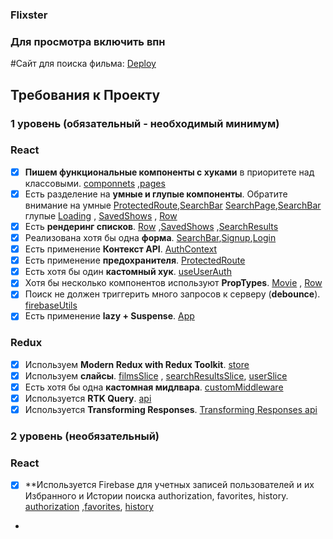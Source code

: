 ### Flixster
### Для просмотра включить впн

#Сайт для поиска фильма: [Deploy ](https://filmatek-aston-react.vercel.app/)

## Требования к Проекту

### 1 уровень (обязательный - необходимый минимум)

### React

- [x]  **Пишем функциональные компоненты c хуками** в приоритете над классовыми. [componnets](https://github.com/bobozaka/filmatek-aston-react/tree/main/src/componnets) ,[pages](https://github.com/bobozaka/filmatek-aston-react/tree/main/src/pages)
- [x]  Есть разделение на **умные и глупые компоненты**. Обратите внимание на умные  [ProtectedRoute](https://github.com/bobozaka/filmatek-aston-react/blob/main/src/componnets/ProtectedRoute.js),[SearchBar](https://github.com/bobozaka/filmatek-aston-react/blob/main/src/componnets/SearchBar/index.jsx) [SearchPage](https://github.com/bobozaka/filmatek-aston-react/blob/main/src/pages/SearchPage/index.jsx),[SearchBar](https://github.com/bobozaka/filmatek-aston-react/blob/main/src/componnets/SearchBar/index.jsx) глупые [Loading](https://github.com/bobozaka/filmatek-aston-react/blob/main/src/componnets/Loading/index.jsx) , [SavedShows](https://github.com/bobozaka/filmatek-aston-react/blob/main/src/componnets/SavedShows/index.jsx) ,  [Row](https://github.com/bobozaka/filmatek-aston-react/blob/main/src/componnets/Row/index.jsx) 
- [x]  Есть **рендеринг списков**.  [Row](https://github.com/bobozaka/filmatek-aston-react/blob/main/src/componnets/Row/index.jsx) ,[SavedShows](https://github.com/bobozaka/filmatek-aston-react/blob/main/src/componnets/SavedShows/index.jsx) ,[SearchResults](https://github.com/bobozaka/filmatek-aston-react/blob/main/src/componnets/SearchResults/index.jsx) 
- [x]  Реализована хотя бы одна **форма**. [SearchBar](https://github.com/bobozaka/filmatek-aston-react/blob/main/src/componnets/SearchBar/index.jsx),[Signup](https://github.com/bobozaka/filmatek-aston-react/blob/main/src/pages/Signup/index.jsx),[Login](https://github.com/bobozaka/filmatek-aston-react/blob/main/src/pages/Login/index.jsx)
- [x]  Есть применение **Контекст API**. [AuthContext](https://github.com/bobozaka/filmatek-aston-react/blob/main/src/context/AuthContext.js)
- [x]  Есть применение **предохранителя**. [ProtectedRoute](https://github.com/bobozaka/filmatek-aston-react/blob/main/src/componnets/ProtectedRoute.js)
- [x]  Есть хотя бы один **кастомный хук**. [useUserAuth](https://github.com/bobozaka/filmatek-aston-react/blob/main/src/context/AuthContext.js#L45)
- [x]  Хотя бы несколько компонентов используют **PropTypes**. [Movie]([https://ru.reactjs.org/docs/typechecking-with-proptypes.html](https://github.com/bobozaka/filmatek-aston-react/blob/main/src/componnets/Movie/index.jsx)) ,  [Row](https://github.com/bobozaka/filmatek-aston-react/blob/main/src/componnets/Row/index.jsx) 
- [x]  Поиск не должен триггерить много запросов к серверу (**debounce**). [firebaseUtils](https://github.com/bobozaka/filmatek-aston-react/blob/main/src/firebaseUtils.js)
- [x]  Есть применение **lazy + Suspense**. [App](https://github.com/bobozaka/filmatek-aston-react/blob/main/src/App.jsx)

### Redux

- [x]  Используем **Modern Redux with Redux Toolkit**. [store](https://github.com/bobozaka/filmatek-aston-react/blob/main/src/redux/store.js)
- [x]  Используем **слайсы**. [filmsSlice](https://github.com/bobozaka/filmatek-aston-react/blob/main/src/redux/reducers/slices/filmsSlice.js) , [searchResultsSlice](https://github.com/bobozaka/filmatek-aston-react/blob/main/src/redux/reducers/slices/searchResultsSlice.js), [userSlice](https://github.com/bobozaka/filmatek-aston-react/blob/main/src/redux/reducers/slices/userSlice.js)
- [x]  Есть хотя бы одна **кастомная мидлвара**. [customMiddleware](https://github.com/bobozaka/filmatek-aston-react/blob/main/src/redux/middleware/customMiddleware.js)
- [x]  Используется **RTK Query**. [api](https://github.com/bobozaka/filmatek-aston-react/blob/main/src/redux/api.js)
- [x]  Используется **Transforming Responses**. [Transforming Responses api](https://github.com/bobozaka/filmatek-aston-react/blob/main/src/redux/api.js)

### 2 уровень (необязательный)

### React

- [x]  **Используется Firebase для учетных записей пользователей и их Избранного и Истории поиска authorization, favorites, history. [authorization]((https://github.com/bobozaka/filmatek-aston-react/blob/main/src/context/AuthContext.js#L45)) ,[favorites](https://github.com/bobozaka/filmatek-aston-react/blob/main/src/componnets/SavedShows/index.jsx), [history]((https://github.com/bobozaka/filmatek-aston-react/blob/main/src/firebaseUtils.js))
- 


